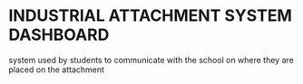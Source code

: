 # INDUSTRIAL ATTACHMENT  SYSTEM DASHBOARD

system used by students to communicate with the school on where they are placed on the attachment

